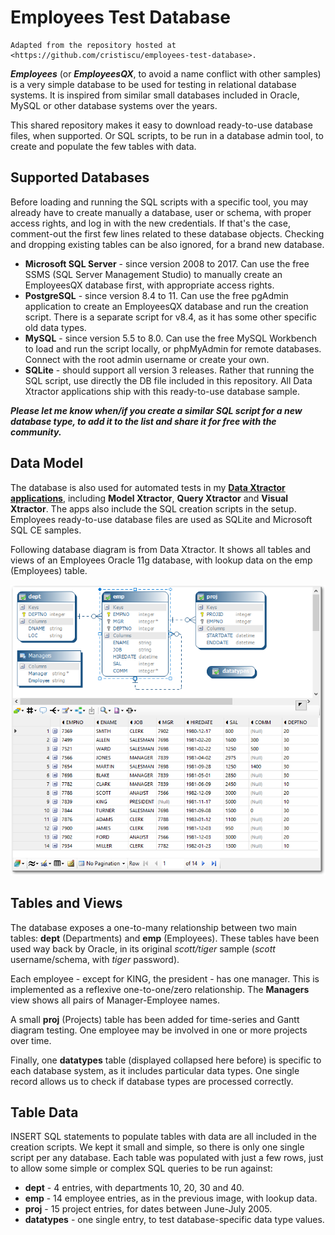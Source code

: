 # Employees Test Database

    Adapted from the repository hosted at <https://github.com/cristiscu/employees-test-database>.

***Employees*** (or ***EmployeesQX***, to avoid a name conflict with other samples) is a very simple database to be used for testing in relational database systems. It is inspired from similar small databases included in Oracle, MySQL or other database systems over the years.

This shared repository makes it easy to download ready-to-use database files, when supported. Or SQL scripts, to be run in a database admin tool, to create and populate the few tables with data.

## Supported Databases

Before loading and running the SQL scripts with a specific tool, you may already have to create manually a database, user or schema, with proper access rights, and log in with the new credentials. If that's the case, comment-out the first few lines related to these database objects. Checking and dropping existing tables can be also ignored, for a brand new database.

- **Microsoft SQL Server** -  since version 2008 to 2017. Can use the free SSMS (SQL Server Management Studio) to manually create an EmployeesQX database first, with appropriate access rights.
- **PostgreSQL** -  since version 8.4 to 11. Can use the free pgAdmin application to create an EmployeesQX database and run the creation script. There is a separate script for v8.4, as it has some other specific old data types.
- **MySQL** - since version 5.5 to 8.0. Can use the free MySQL Workbench to load and run the script locally, or phpMyAdmin for remote databases. Connect with the root admin username or create your own.
- **SQLite** - should support all version 3 releases. Rather that running the SQL script, use directly the DB file included in this repository. All Data Xtractor applications ship with this ready-to-use database sample.

***Please let me know when/if you create a similar SQL script for a new database type, to add it to the list and share it for free with the community.***

## Data Model

The database is also used for automated tests in my [**Data Xtractor applications**](https://data-xtractor.com/knowledgebase/employees-database-sample/), including **Model Xtractor**, **Query Xtractor** and **Visual Xtractor**. The apps also include the SQL creation scripts in the setup. Employees ready-to-use database files are used as SQLite and Microsoft SQL CE samples.

Following database diagram is from Data Xtractor. It shows all tables and views of an Employees Oracle 11g database, with lookup data on the emp (Employees) table.

![enter image description here](./employees-test-database.png)

## Tables and Views

The database exposes a one-to-many relationship between two main tables: **dept** (Departments) and **emp** (Employees). These tables have been used way back by Oracle, in its original *scott/tiger* sample (*scott* username/schema, with *tiger* password).

Each employee - except for KING, the president - has one manager. This is implemented as a reflexive one-to-one/zero relationship. The **Managers** view shows all pairs of Manager-Employee names.

A small **proj** (Projects) table has been added for time-series and Gantt diagram testing. One employee may be involved in one or more projects over time.

Finally, one **datatypes** table (displayed collapsed here before) is specific to each database system, as it includes particular data types. One single record allows us to check if database types are processed correctly.

## Table Data

INSERT SQL statements to populate tables with data are all included in the creation scripts. We kept it small and simple, so there is only one single script per any database. Each table was populated with just a few rows, just to allow some simple or complex SQL queries to be run against:

- **dept** - 4 entries, with departments 10, 20, 30 and 40.
- **emp** - 14 employee entries, as in the previous image, with lookup data.
- **proj** - 15 project entries, for dates between June-July 2005.
- **datatypes** - one single entry, to test database-specific data type values.
